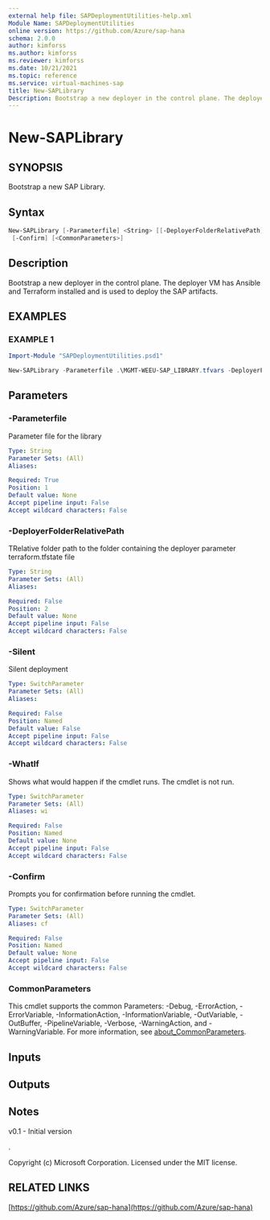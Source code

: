 ```yaml
---
external help file: SAPDeploymentUtilities-help.xml
Module Name: SAPDeploymentUtilities
online version: https://github.com/Azure/sap-hana
schema: 2.0.0
author: kimforss
ms.author: kimforss
ms.reviewer: kimforss
ms.date: 10/21/2021
ms.topic: reference
ms.service: virtual-machines-sap
title: New-SAPLibrary
Description: Bootstrap a new deployer in the control plane. The deployer VM has Ansible and Terraform installed and is used to deploy the SAP artifacts.
---
```


# New-SAPLibrary

## SYNOPSIS
Bootstrap a new SAP Library.

## Syntax

```powershell
New-SAPLibrary [-Parameterfile] <String> [[-DeployerFolderRelativePath] <String>] [-Silent] [-WhatIf]
 [-Confirm] [<CommonParameters>]
```

## Description
Bootstrap a new deployer in the control plane.
The deployer VM has Ansible and Terraform installed and is used to deploy the SAP artifacts.

## EXAMPLES

### EXAMPLE 1
```powershell
Import-Module "SAPDeploymentUtilities.psd1"

New-SAPLibrary -Parameterfile .\MGMT-WEEU-SAP_LIBRARY.tfvars -DeployerFolderRelativePath ..\..\DEPLOYER\MGMT-WEEU-DEP00-INFRASTRUCTURE\
```

## Parameters

### -Parameterfile
Parameter file for the library

```yaml
Type: String
Parameter Sets: (All)
Aliases:

Required: True
Position: 1
Default value: None
Accept pipeline input: False
Accept wildcard characters: False
```

### -DeployerFolderRelativePath
TRelative folder path to the folder containing the deployer parameter terraform.tfstate file

```yaml
Type: String
Parameter Sets: (All)
Aliases:

Required: False
Position: 2
Default value: None
Accept pipeline input: False
Accept wildcard characters: False
```

### -Silent
Silent deployment

```yaml
Type: SwitchParameter
Parameter Sets: (All)
Aliases:

Required: False
Position: Named
Default value: False
Accept pipeline input: False
Accept wildcard characters: False
```

### -WhatIf
Shows what would happen if the cmdlet runs.
The cmdlet is not run.

```yaml
Type: SwitchParameter
Parameter Sets: (All)
Aliases: wi

Required: False
Position: Named
Default value: None
Accept pipeline input: False
Accept wildcard characters: False
```

### -Confirm
Prompts you for confirmation before running the cmdlet.

```yaml
Type: SwitchParameter
Parameter Sets: (All)
Aliases: cf

Required: False
Position: Named
Default value: None
Accept pipeline input: False
Accept wildcard characters: False
```

### CommonParameters
This cmdlet supports the common Parameters: -Debug, -ErrorAction, -ErrorVariable, -InformationAction, -InformationVariable, -OutVariable, -OutBuffer, -PipelineVariable, -Verbose, -WarningAction, and -WarningVariable. For more information, see [about_CommonParameters](https://go.microsoft.com/fwlink/?LinkID=113216).

## Inputs

## Outputs

## Notes
v0.1 - Initial version

.



Copyright (c) Microsoft Corporation.
Licensed under the MIT license.

## RELATED LINKS

[https://github.com/Azure/sap-hana](https://github.com/Azure/sap-hana)

